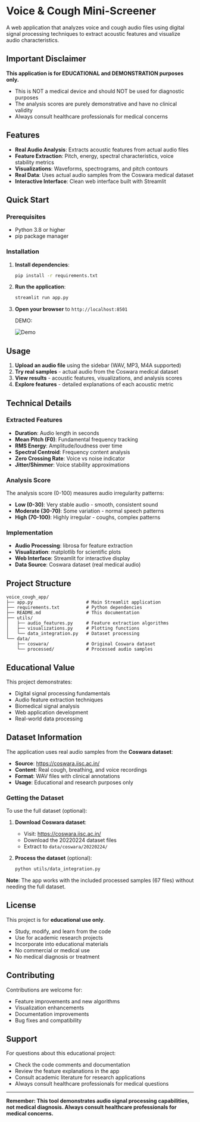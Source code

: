 # Voice & Cough Mini-Screener

A web application that analyzes voice and cough audio files using digital signal processing techniques to extract acoustic features and visualize audio characteristics.

## Important Disclaimer

**This application is for EDUCATIONAL and DEMONSTRATION purposes only.**

- This is NOT a medical device and should NOT be used for diagnostic purposes
- The analysis scores are purely demonstrative and have no clinical validity
- Always consult healthcare professionals for medical concerns

## Features

- **Real Audio Analysis**: Extracts acoustic features from actual audio files
- **Feature Extraction**: Pitch, energy, spectral characteristics, voice stability metrics
- **Visualizations**: Waveforms, spectrograms, and pitch contours
- **Real Data**: Uses actual audio samples from the Coswara medical dataset
- **Interactive Interface**: Clean web interface built with Streamlit

## Quick Start

### Prerequisites
- Python 3.8 or higher
- pip package manager

### Installation

1. **Install dependencies**:
   ```bash
   pip install -r requirements.txt
   ```

2. **Run the application**:
   ```bash
   streamlit run app.py
   ```

3. **Open your browser** to `http://localhost:8501`

   DEMO:

   ![Demo](https://github.com/user-attachments/assets/cafa7f59-8e09-4b0f-adbb-c743b69d8c25)


## Usage

1. **Upload an audio file** using the sidebar (WAV, MP3, M4A supported)
2. **Try real samples** - actual audio from the Coswara medical dataset
3. **View results** - acoustic features, visualizations, and analysis scores
4. **Explore features** - detailed explanations of each acoustic metric

## Technical Details

### Extracted Features
- **Duration**: Audio length in seconds
- **Mean Pitch (F0)**: Fundamental frequency tracking
- **RMS Energy**: Amplitude/loudness over time
- **Spectral Centroid**: Frequency content analysis
- **Zero Crossing Rate**: Voice vs noise indicator
- **Jitter/Shimmer**: Voice stability approximations

### Analysis Score
The analysis score (0-100) measures audio irregularity patterns:
- **Low (0-30)**: Very stable audio - smooth, consistent sound
- **Moderate (30-70)**: Some variation - normal speech patterns
- **High (70-100)**: Highly irregular - coughs, complex patterns

### Implementation
- **Audio Processing**: librosa for feature extraction
- **Visualization**: matplotlib for scientific plots
- **Web Interface**: Streamlit for interactive display
- **Data Source**: Coswara dataset (real medical audio)

## Project Structure

```
voice_cough_app/
├── app.py                    # Main Streamlit application
├── requirements.txt          # Python dependencies
├── README.md                 # This documentation
├── utils/
│   ├── audio_features.py     # Feature extraction algorithms
│   ├── visualizations.py     # Plotting functions
│   └── data_integration.py   # Dataset processing
└── data/
    ├── coswara/              # Original Coswara dataset
    └── processed/            # Processed audio samples
```

## Educational Value

This project demonstrates:
- Digital signal processing fundamentals
- Audio feature extraction techniques
- Biomedical signal analysis
- Web application development
- Real-world data processing

## Dataset Information

The application uses real audio samples from the **Coswara dataset**:
- **Source**: https://coswara.iisc.ac.in/
- **Content**: Real cough, breathing, and voice recordings
- **Format**: WAV files with clinical annotations
- **Usage**: Educational and research purposes only

### Getting the Dataset

To use the full dataset (optional):

1. **Download Coswara dataset**:
   - Visit: https://coswara.iisc.ac.in/
   - Download the 20220224 dataset files
   - Extract to `data/coswara/20220224/`

2. **Process the dataset** (optional):
   ```bash
   python utils/data_integration.py
   ```

**Note**: The app works with the included processed samples (67 files) without needing the full dataset.

## License

This project is for **educational use only**.
- Study, modify, and learn from the code
- Use for academic research projects
- Incorporate into educational materials
- No commercial or medical use
- No medical diagnosis or treatment

## Contributing

Contributions are welcome for:
- Feature improvements and new algorithms
- Visualization enhancements
- Documentation improvements
- Bug fixes and compatibility

## Support

For questions about this educational project:
- Check the code comments and documentation
- Review the feature explanations in the app
- Consult academic literature for research applications
- Always consult healthcare professionals for medical questions

---

**Remember: This tool demonstrates audio signal processing capabilities, not medical diagnosis. Always consult healthcare professionals for medical concerns.**
